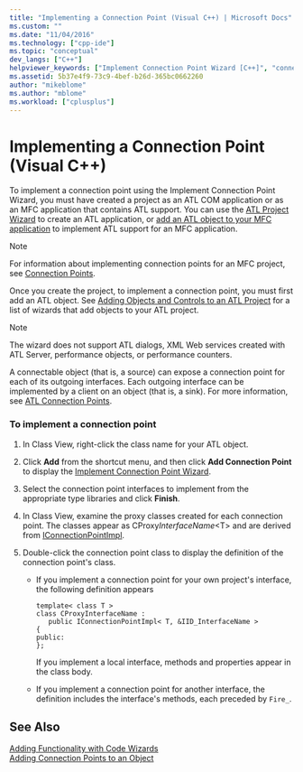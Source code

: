 ```yaml
---
title: "Implementing a Connection Point (Visual C++) | Microsoft Docs"
ms.custom: ""
ms.date: "11/04/2016"
ms.technology: ["cpp-ide"]
ms.topic: "conceptual"
dev_langs: ["C++"]
helpviewer_keywords: ["Implement Connection Point Wizard [C++]", "connection points [C++], implementing"]
ms.assetid: 5b37e4f9-73c9-4bef-b26d-365bc0662260
author: "mikeblome"
ms.author: "mblome"
ms.workload: ["cplusplus"]
---
```

# Implementing a Connection Point (Visual C++)
To implement a connection point using the Implement Connection Point Wizard, you must have created a project as an ATL COM application or as an MFC application that contains ATL support. You can use the [ATL Project Wizard](../atl/reference/atl-project-wizard.md) to create an ATL application, or [add an ATL object to your MFC application](../mfc/reference/adding-atl-support-to-your-mfc-project.md) to implement ATL support for an MFC application.  
  
> [!NOTE]
>  For information about implementing connection points for an MFC project, see [Connection Points](../mfc/connection-points.md).  
  
 Once you create the project, to implement a connection point, you must first add an ATL object. See [Adding Objects and Controls to an ATL Project](../atl/reference/adding-objects-and-controls-to-an-atl-project.md) for a list of wizards that add objects to your ATL project.  
  
> [!NOTE]
>  The wizard does not support ATL dialogs, XML Web services created with ATL Server, performance objects, or performance counters.  
  
 A connectable object (that is, a source) can expose a connection point for each of its outgoing interfaces. Each outgoing interface can be implemented by a client on an object (that is, a sink). For more information, see [ATL Connection Points](../atl/atl-connection-points.md).  
  
### To implement a connection point  
  
1.  In Class View, right-click the class name for your ATL object.  
  
2.  Click **Add** from the shortcut menu, and then click **Add Connection Point** to display the [Implement Connection Point Wizard](../ide/implement-connection-point-wizard.md).  
  
3.  Select the connection point interfaces to implement from the appropriate type libraries and click **Finish**.  
  
4.  In Class View, examine the proxy classes created for each connection point. The classes appear as CProxy*InterfaceName*\<T> and are derived from [IConnectionPointImpl](../atl/reference/iconnectionpointimpl-class.md).  
  
5.  Double-click the connection point class to display the definition of the connection point's class.  
  
    -   If you implement a connection point for your own project's interface, the following definition appears  
  
        ```  
        template< class T >  
        class CProxyInterfaceName :  
           public IConnectionPointImpl< T, &IID_InterfaceName >  
        {  
        public:  
        };  
        ```  
  
         If you implement a local interface, methods and properties appear in the class body.  
  
    -   If you implement a connection point for another interface, the definition includes the interface's methods, each preceded by `Fire_`.  
  
## See Also  
 [Adding Functionality with Code Wizards](../ide/adding-functionality-with-code-wizards-cpp.md)   
 [Adding Connection Points to an Object](../atl/adding-connection-points-to-an-object.md)